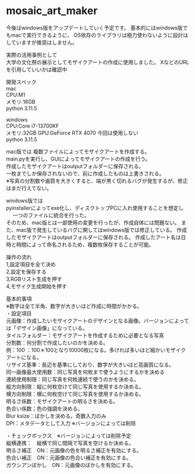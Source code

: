 # mosaic_art_maker
今後はwindows版をアップデートしていく予定です。
基本的にはwindows版でもmacで実行できるように、
OS依存のライブラリは極力使わないように設計はしていますが推奨はしません。  

実際の活用事例として  
大学の文化祭の展示としてモザイクアートの作成に使用しました。
XなどのURLを引用していいかは確認中  

開発スペック  
mac  
CPU:M1  
メモリ:16GB  
python 3.11.5  

windows  
CPU:Core i7-13700KF  
メモリ:32GB
GPU:GeForce RTX 4070 今回は使用しない  
python 3.11.5  

mac版では
複数ファイルによってモザイクアートを作成する。  
main.pyを実行し、GUIによってモザイクアートの作成を行う。  
作成したモザイクアートはoutputフォルダーに保存される。  
一枚までしか保存されないので、前に作成したものは上書きされる。  
※写真の分割数や画質を大きくすると、端が黒く切れるバグが発生するが、修正はまだ行えてない。

windows版では  
pyinstallerによってexe化し、ディスクトップPCに入れ使用することを想定し  　
一つのファイルに統合を行った。  
そのため、mac版とは一部使用の変更を行ったが、作成自体には問題ない。 
また、mac版で発生しているバグに関してはwindows版では修正している。 
作成したモザイクアートはoutputフォルダーに保存される。 
作成したアート名は日時と時間によって命名されるため、複数枚保存することが可能。  

操作の流れ  
1,設定項目を全て決め  
2,設定を保存する  
3,RGBリスト生成を押す  
4,モザイク生成開始を押す  

基本的事項  
※数字は全て半角、数字が大きいほど作成に時間がかかる。  
・設定項目  
元画像：作成したいモザイクアートのデザインとなる画像。バージョンによっては「デザイン画像」になっている。  
タイルフォルダー：モザイクアートを作成するために必要となる写真  
分割数：何分割で作成したいのかを決める。  
例：100 ：100＊100となり10000枚になる。多ければ多いほど細かいモザイクアートになる。  
リサイズ基準：長辺を基準にしており、数字が大きいほど高画質になる。  
同一画像最大使用数：同じ写真を何枚まで使うようにするかを決める  
連続使用制限：同じ写真を何枚連続で使うのかを決める。  
縦方向制限：縦に何枚空けて同じ写真を使用するか決める。  
横方向制限：横に何枚空けて同じ写真を使用するか決める。  
明るさ係数：モザイクアートの明るさを決める。  
色合い係数；色の強調を決める。  
Blur ksize：ぼかしを決める。奇数入力のみ  
DPI：メタデータとして入力 ※バージョンによっては削除  

・チェックボックス　※バージョンによっては削除予定  
縦横連携：　縦横で同じ間隔で写真を空けるか決める。  
明るさ補正　ON：元画像の色を明るさ補正を有効にする。  
色合い補正　ON：元画像の色合い補正を有効にする。  
ガウシアンぼかし　ON：元画像のぼかしを有効にする。  

